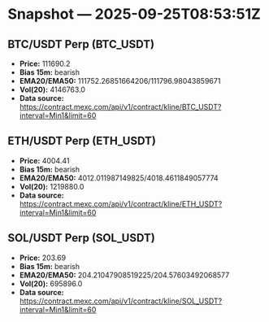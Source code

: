 # Snapshot — 2025-09-25T08:53:51Z

## BTC/USDT Perp (BTC_USDT)
- **Price:** 111690.2
- **Bias 15m:** bearish
- **EMA20/EMA50:** 111752.26851664206/111796.98043859671
- **Vol(20):** 4146763.0
- **Data source:** https://contract.mexc.com/api/v1/contract/kline/BTC_USDT?interval=Min1&limit=60

## ETH/USDT Perp (ETH_USDT)
- **Price:** 4004.41
- **Bias 15m:** bearish
- **EMA20/EMA50:** 4012.011987149825/4018.4611849057774
- **Vol(20):** 1219880.0
- **Data source:** https://contract.mexc.com/api/v1/contract/kline/ETH_USDT?interval=Min1&limit=60

## SOL/USDT Perp (SOL_USDT)
- **Price:** 203.69
- **Bias 15m:** bearish
- **EMA20/EMA50:** 204.21047908519225/204.57603492068577
- **Vol(20):** 695896.0
- **Data source:** https://contract.mexc.com/api/v1/contract/kline/SOL_USDT?interval=Min1&limit=60
